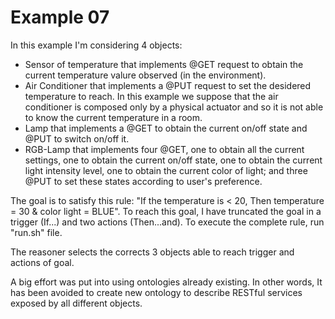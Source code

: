 Example 07
==========

In this example I'm considering 4 objects:

* Sensor of temperature that implements @GET request to obtain the current temperature valure observed (in the environment).
* Air Conditioner that implements a @PUT request to set the desidered temperature to reach. In this example we suppose that the air conditioner is composed only by a physical actuator and so it is not able to know the current temperature in a room.
* Lamp that implements a @GET to obtain the current on/off state and @PUT to switch on/off it.
* RGB-Lamp that implements four @GET, one to obtain all the current settings, one to obtain the current on/off state, one to obtain the current light intensity level, one to obtain the current color of light; and three @PUT to set these states according to user's preference.

The goal is to satisfy this rule: "If the temperature is < 20, Then temperature = 30 & color light = BLUE". To reach this goal, I have truncated the goal in a trigger (If...) and two actions (Then...and).
To execute the complete rule, run "run.sh" file.

The reasoner selects the corrects 3 objects able to reach trigger and actions of goal.

A big effort was put into using ontologies already existing. In other words, It has been avoided to create new ontology to describe RESTful services exposed by all different objects.
